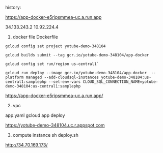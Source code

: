 history: 

https://app-docker-e5ripsmmea-uc.a.run.app

34.133.243.2
10.92.224.4


1. docker file Dockerfile  
```
gcloud config set project yotube-demo-348104
```
```
gcloud builds submit --tag gcr.io/yotube-demo-348104/app-docker
```
```
gcloud config set run/region us-central1`
```

```
gcloud run deploy --image gcr.io/yotube-demo-348104/app-docker  --platform managed --add-cloudsql-instances yotube-demo-348104:us-central1:samplephp --set-env-vars CLOUD_SQL_CONNECTION_NAME=yotube-demo-348104:us-central1:samplephp
```
 
https://app-docker-e5ripsmmea-uc.a.run.app/

2. vpc 

app.yaml 
gcloud app deploy

https://yotube-demo-348104.uc.r.appspot.com


3. compute instance 
sh deploy.sh

http://34.70.169.173/
